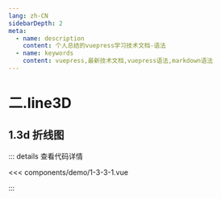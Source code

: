 ```yaml
---
lang: zh-CN
sidebarDepth: 2
meta:
  - name: description
    content: 个人总结的vuepress学习技术文档-语法
  - name: keywords
    content: vuepress,最新技术文档,vuepress语法,markdown语法
---
```


# 二.line3D

## 1.3d 折线图

  <Container url="/resume/?type=echarts&name=1-3-3-1.vue" />

::: details 查看代码详情

<<< components/demo/1-3-3-1.vue

:::